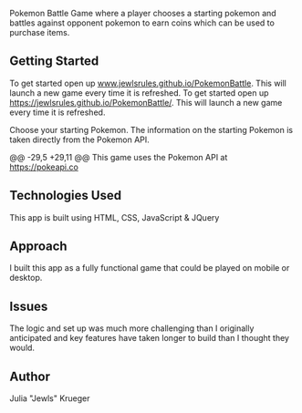 Pokemon Battle Game where a player chooses a starting pokemon and battles against opponent pokemon to earn coins which can be used to purchase items.

## Getting Started
To get started open up www.jewlsrules.github.io/PokemonBattle. This will launch a new game every time it is refreshed.
To get started open up https://jewlsrules.github.io/PokemonBattle/. This will launch a new game every time it is refreshed.

Choose your starting Pokemon. The information on the starting Pokemon is taken directly from the Pokemon API.

@@ -29,5 +29,11 @@ This game uses the Pokemon API at https://pokeapi.co
## Technologies Used
This app is built using HTML, CSS, JavaScript & JQuery

## Approach
I built this app as a fully functional game that could be played on mobile or desktop. 

## Issues
The logic and set up was much more challenging than I originally anticipated and key features have taken longer to build than I thought they would. 

## Author
Julia "Jewls" Krueger 